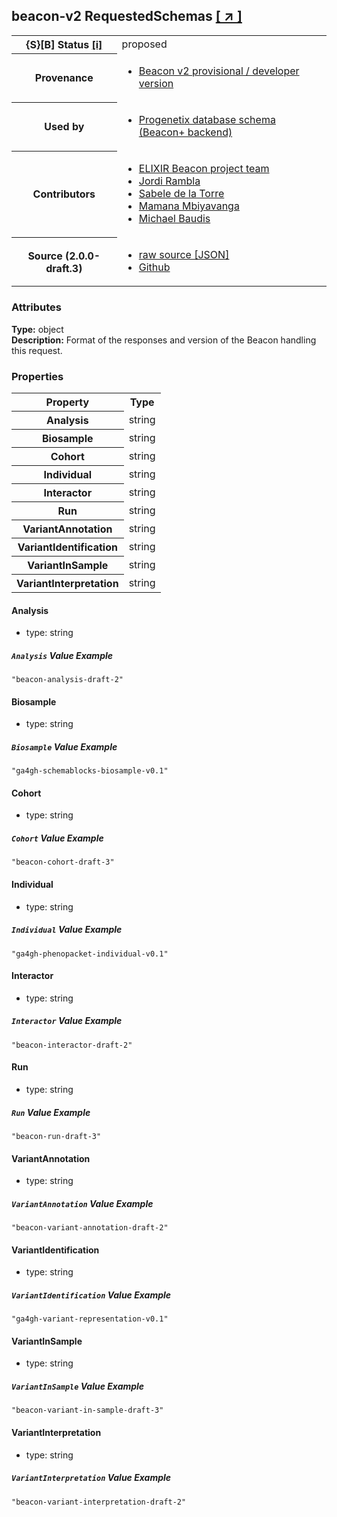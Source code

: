 
<div id="schema-header-title">
  <h2><span id="schema-header-title-project">beacon-v2</span> RequestedSchemas <a href="https://github.com/ga4gh-schemablocks/sb-beacon-api" target="_BLANK">[ &nearr; ]</a></h2>
</div>

<table id="schema-header-table">
<tr>
<th>{S}[B] Status <a href="https://schemablocks.org/about/sb-status-levels.html">[i]</a></th>
<td><div id="schema-header-status">proposed</div></td>
</tr>
<tr><th>Provenance</th><td><ul>
<li><a href="https://github.com/ga4gh-beacon/specification-v2">Beacon v2 provisional / developer version</a></li>
</ul></td></tr>
<tr><th>Used by</th><td><ul>
<li><a href="https://github.com/progenetix/schemas/">Progenetix database schema (Beacon+ backend)</a></li>
</ul></td></tr>


<!--more-->
<tr><th>Contributors</th><td><ul>
<li><a href="https://beacon-project.io/categories/people.html">ELIXIR Beacon project team</a></li>
<li><a href="https://github.com/jrambla">Jordi Rambla</a></li>
<li><a href="https://github.com/sdelatorrep">Sabele de la Torre</a></li>
<li><a href="https://github.com/mamanambiya">Mamana Mbiyavanga</a></li>
<li><a href="https://orcid.org/0000-0002-9903-4248">Michael Baudis</a></li>
</ul></td></tr>
<tr><th>Source (2.0.0-draft.3)</th><td><ul>
<li><a href="current/RequestedSchemas.json" target="_BLANK">raw source [JSON]</a></li>
<li><a href="https://github.com/ga4gh-schemablocks/sb-beacon-api/blob/master/schemas/RequestedSchemas.yaml" target="_BLANK">Github</a></li>
</ul></td></tr>
</table>

<div id="schema-attributes-title"><h3>Attributes</h3></div>

  
__Type:__ object  
__Description:__ Format of the responses and version of the Beacon handling this request.

### Properties

<table id="schema-properties-table">
<tr><th>Property</th><th>Type</th></tr>
<tr><th>Analysis</th><td>string</td></tr>
<tr><th>Biosample</th><td>string</td></tr>
<tr><th>Cohort</th><td>string</td></tr>
<tr><th>Individual</th><td>string</td></tr>
<tr><th>Interactor</th><td>string</td></tr>
<tr><th>Run</th><td>string</td></tr>
<tr><th>VariantAnnotation</th><td>string</td></tr>
<tr><th>VariantIdentification</th><td>string</td></tr>
<tr><th>VariantInSample</th><td>string</td></tr>
<tr><th>VariantInterpretation</th><td>string</td></tr>
</table>


#### Analysis

* type: string



##### `Analysis` Value Example  

```
"beacon-analysis-draft-2"
```

#### Biosample

* type: string



##### `Biosample` Value Example  

```
"ga4gh-schemablocks-biosample-v0.1"
```

#### Cohort

* type: string



##### `Cohort` Value Example  

```
"beacon-cohort-draft-3"
```

#### Individual

* type: string



##### `Individual` Value Example  

```
"ga4gh-phenopacket-individual-v0.1"
```

#### Interactor

* type: string



##### `Interactor` Value Example  

```
"beacon-interactor-draft-2"
```

#### Run

* type: string



##### `Run` Value Example  

```
"beacon-run-draft-3"
```

#### VariantAnnotation

* type: string



##### `VariantAnnotation` Value Example  

```
"beacon-variant-annotation-draft-2"
```

#### VariantIdentification

* type: string



##### `VariantIdentification` Value Example  

```
"ga4gh-variant-representation-v0.1"
```

#### VariantInSample

* type: string



##### `VariantInSample` Value Example  

```
"beacon-variant-in-sample-draft-3"
```

#### VariantInterpretation

* type: string



##### `VariantInterpretation` Value Example  

```
"beacon-variant-interpretation-draft-2"
```

